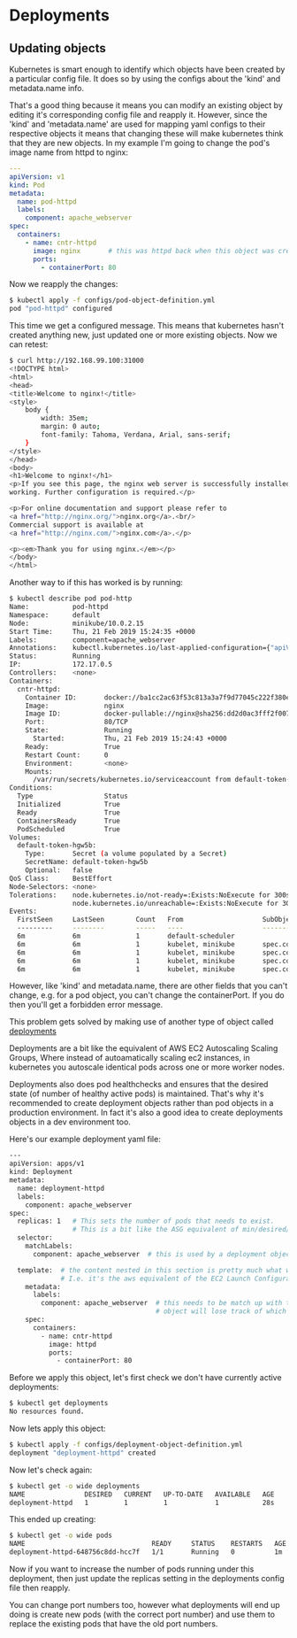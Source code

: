 # Deployments

## Updating objects

Kubernetes is smart enough to identify which objects have been created by a particular config file. It does so by using the configs about the 'kind' and metadata.name info. 

That's a good thing because it means you can modify an existing object by editing it's corresponding config file and reapply it. However, since the 'kind' and 'metadata.name' are used for mapping yaml configs to their respective objects it means that changing these will make kubernetes think that they are new objects. In my example I'm going to change the pod's image name from httpd to nginx:

```yaml
---
apiVersion: v1
kind: Pod
metadata:
  name: pod-httpd
  labels:
    component: apache_webserver
spec: 
  containers:
    - name: cntr-httpd
      image: nginx       # this was httpd back when this object was created. 
      ports:
        - containerPort: 80

```

Now we reapply the changes:

```bash
$ kubectl apply -f configs/pod-object-definition.yml 
pod "pod-httpd" configured
```

This time we get a configured message. This means that kubernetes hasn't created anything new, just updated one or more existing objects. Now we can retest:

```bash
$ curl http://192.168.99.100:31000
<!DOCTYPE html>
<html>
<head>
<title>Welcome to nginx!</title>
<style>
    body {
        width: 35em;
        margin: 0 auto;
        font-family: Tahoma, Verdana, Arial, sans-serif;
    }
</style>
</head>
<body>
<h1>Welcome to nginx!</h1>
<p>If you see this page, the nginx web server is successfully installed and
working. Further configuration is required.</p>

<p>For online documentation and support please refer to
<a href="http://nginx.org/">nginx.org</a>.<br/>
Commercial support is available at
<a href="http://nginx.com/">nginx.com</a>.</p>

<p><em>Thank you for using nginx.</em></p>
</body>
</html>
```

Another way to if this has worked is by running:

```bash
$ kubectl describe pod pod-http
Name:           pod-httpd
Namespace:      default
Node:           minikube/10.0.2.15
Start Time:     Thu, 21 Feb 2019 15:24:35 +0000
Labels:         component=apache_webserver
Annotations:    kubectl.kubernetes.io/last-applied-configuration={"apiVersion":"v1","kind":"Pod","metadata":{"annotations":{},"labels":{"component":"apache_webserver"},"name":"pod-httpd","namespace":"default"},"spec"...
Status:         Running
IP:             172.17.0.5
Controllers:    <none>
Containers:
  cntr-httpd:
    Container ID:       docker://ba1cc2ac63f53c813a3a7f9d77045c222f380e34a333378876b011d7ae8eaa73
    Image:              nginx
    Image ID:           docker-pullable://nginx@sha256:dd2d0ac3fff2f007d99e033b64854be0941e19a2ad51f174d9240dda20d9f534
    Port:               80/TCP
    State:              Running
      Started:          Thu, 21 Feb 2019 15:24:43 +0000
    Ready:              True
    Restart Count:      0
    Environment:        <none>
    Mounts:
      /var/run/secrets/kubernetes.io/serviceaccount from default-token-hgw5b (ro)
Conditions:
  Type                  Status
  Initialized           True 
  Ready                 True 
  ContainersReady       True 
  PodScheduled          True 
Volumes:
  default-token-hgw5b:
    Type:       Secret (a volume populated by a Secret)
    SecretName: default-token-hgw5b
    Optional:   false
QoS Class:      BestEffort
Node-Selectors: <none>
Tolerations:    node.kubernetes.io/not-ready=:Exists:NoExecute for 300s
                node.kubernetes.io/unreachable=:Exists:NoExecute for 300s
Events:
  FirstSeen     LastSeen        Count   From                    SubObjectPath                   Type            Reason          Message
  ---------     --------        -----   ----                    -------------                   --------        ------          -------
  6m            6m              1       default-scheduler                                       Normal          Scheduled       Successfully assigned default/pod-httpd to minikube
  6m            6m              1       kubelet, minikube       spec.containers{cntr-httpd}     Normal          Pulling         pulling image "nginx"
  6m            6m              1       kubelet, minikube       spec.containers{cntr-httpd}     Normal          Pulled          Successfully pulled image "nginx"
  6m            6m              1       kubelet, minikube       spec.containers{cntr-httpd}     Normal          Created         Created container
  6m            6m              1       kubelet, minikube       spec.containers{cntr-httpd}     Normal          Started         Started container
```

However, like 'kind' and metadata.name, there are other fields that you can't change, e.g. for a pod object, you can't change the containerPort. If you do then you'll get a forbidden error message.

This problem gets solved by making use of another type of object called [deployments](https://kubernetes.io/docs/concepts/workloads/controllers/deployment/)

Deployments are a bit like the equivalent of AWS EC2 Autoscaling Scaling Groups, Where instead of autoamatically scaling ec2 instances, in kubernetes you autoscale identical pods across one or more worker nodes. 

Deployments also does pod healthchecks and ensures that the desired state (of number of healthy active pods) is maintained. That's why it's recommended to create deployment objects rather than pod objects in a production environment. In fact it's also a good idea to create deployments objects in a dev environment too. 

Here's our example deployment yaml file:

```bash
---
apiVersion: apps/v1
kind: Deployment
metadata:
  name: deployment-httpd
  labels:
    component: apache_webserver
spec:
  replicas: 1   # This sets the number of pods that needs to exist. 
                # This is a bit like the ASG equivalent of min/desired/max, but as a single value. 
  selector:
    matchLabels:
      component: apache_webserver  # this is used by a deployment object to keep track of which pods it's configuration created.

  template:  # the content nested in this section is pretty much what was in the pod-definition yaml file. 
             # I.e. it's the aws equivalent of the EC2 Launch Configuration. 
    metadata:
      labels:
        component: apache_webserver  # this needs to be match up with the matchLabels setting above, otherwise the deployment
                                     # object will lose track of which pods it instructed kubemaster to create. 
    spec: 
      containers:
        - name: cntr-httpd
          image: httpd
          ports:
            - containerPort: 80
```

Before we apply this object, let's first check we don't have currently active deployments:

```bash
$ kubectl get deployments
No resources found.
```


Now lets apply this object:

```bash
$ kubectl apply -f configs/deployment-object-definition.yml 
deployment "deployment-httpd" created
```

Now let's check again:

```bash
$ kubectl get -o wide deployments
NAME               DESIRED   CURRENT   UP-TO-DATE   AVAILABLE   AGE       CONTAINER(S)   IMAGE(S)   SELECTOR
deployment-httpd   1         1         1            1           28s       cntr-httpd     httpd      component=apache_webserver
```

This ended up creating:

```bash
$ kubectl get -o wide pods
NAME                                READY     STATUS    RESTARTS   AGE       IP           NODE
deployment-httpd-648756c8dd-hcc7f   1/1       Running   0          1m        172.17.0.5   minikube
```

Now if you want to increase the number of pods running under this deployment, then just update the replicas setting in the deployments config file then reapply. 

You can change port numbers too, however what deployments will end up doing is create new pods (with the correct port number) and use them to replace the existing pods that have the old port numbers.


